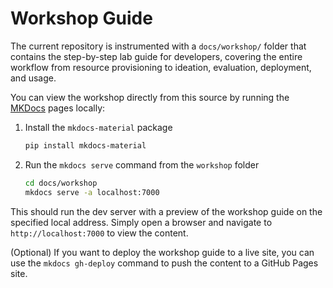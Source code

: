 # Workshop Guide
The current repository is instrumented with a `docs/workshop/` folder that contains the step-by-step lab guide for developers, covering the entire workflow from resource provisioning to ideation, evaluation, deployment, and usage.

You can view the workshop directly from this source by running the [MKDocs](https://www.mkdocs.org/) pages locally:

1. Install the `mkdocs-material` package

    ```bash
    pip install mkdocs-material
    ```

2. Run the `mkdocs serve` command from the `workshop` folder

    ```bash
    cd docs/workshop
    mkdocs serve -a localhost:7000
    ```

This should run the dev server with a preview of the workshop guide on the specified local address. Simply open a browser and navigate to `http://localhost:7000` to view the content.

(Optional) If you want to deploy the workshop guide to a live site, you can use the `mkdocs gh-deploy` command to push the content to a GitHub Pages site.